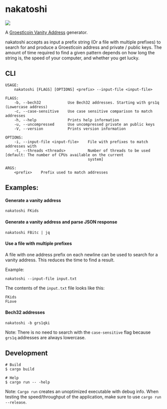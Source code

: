 # nakatoshi

[![](https://github.com/Groestlcoin/nakatoshi/workflows/Rust/badge.svg)](https://github.com/groestlcoin/nakatoshi/actions?query=workflow%3ARust)

A [Groestlcoin Vanity Address](https://github.com/bitcoinbook/bitcoinbook/blob/develop/ch04.asciidoc#vanity-addresses) generator.

nakatoshi accepts as input a prefix string (Or a file with multiple prefixes) to search for and produce
a Groestlcoin address and private / public keys. The amount of time required to find a given pattern depends
on how long the string is, the speed of your computer, and whether you get lucky.

## CLI

```
USAGE:
    nakatoshi [FLAGS] [OPTIONS] <prefix> --input-file <input-file>

FLAGS:
    -b, --bech32            Use Bech32 addresses. Starting with grs1q (Lowercase address)
    -c, --case-sensitive    Use case sensitive comparison to match addresses
    -h, --help              Prints help information
    -u, --uncompressed      Use uncompressed private an public keys
    -V, --version           Prints version information

OPTIONS:
    -i, --input-file <input-file>    File with prefixes to match addresses with
    -t, --threads <threads>          Number of threads to be used [default: The number of CPUs available on the current
                                     system]

ARGS:
    <prefix>    Prefix used to match addresses
```


## Examples:

#### Generate a vanity address

```shell
nakatoshi FKids
```

#### Generate a vanity address and parse JSON response

```shell
nakatoshi FBitc | jq
```

#### Use a file with multiple prefixes

A file with one address prefix on each newline can be used to search for a vanity
address. This reduces the time to find a result.

Example:

```shell
nakatoshi --input-file input.txt
```

The contents of the `input.txt` file looks like this:
```
FKids
FLove
```

#### Bech32 addresses

```shell
nakatoshi -b grs1qki
```

Note: There is no need to search with the `case-sensitive` flag because `grs1q` addresses are
always lowercase.

## Development

```shell
# Build
$ cargo build

# Help
$ cargo run -- -help
```

Note: `Cargo run` creates an unoptimized executable with debug info. When testing
the speed/throughput of the application, make sure to use `cargo run --release`.
